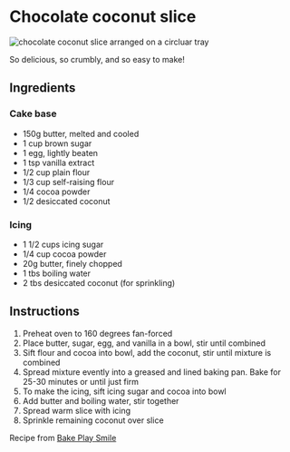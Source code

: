 # Chocolate coconut slice

![chocolate coconut slice arranged on a circluar tray](https://bakeplaysmile.com/wp-content/uploads/2019/09/Chocolate-Coconut-4.jpg)

So delicious, so crumbly, and so easy to make!

## Ingredients

### Cake base

* 150g butter, melted and cooled
* 1 cup brown sugar
* 1 egg, lightly beaten
* 1 tsp vanilla extract
* 1/2 cup plain flour
* 1/3 cup self-raising flour
* 1/4 cocoa powder
* 1/2 desiccated coconut

### Icing

* 1 1/2 cups icing sugar
* 1/4 cup cocoa powder
* 20g butter, finely chopped
* 1 tbs boiling water
* 2 tbs desiccated coconut \(for sprinkling\)

## Instructions

1. Preheat oven to 160 degrees fan-forced
2. Place butter, sugar, egg, and vanilla in a bowl, stir until combined
3. Sift flour and cocoa into bowl, add the coconut, stir until mixture is combined
4. Spread mixture evently into a greased and lined baking pan. Bake for 25-30 minutes or until just firm
5. To make the icing, sift icing sugar and cocoa into bowl
6. Add butter and boiling water, stir together
7. Spread warm slice with icing
8. Sprinkle remaining coconut over slice

Recipe from [Bake Play Smile](https://bakeplaysmile.com/easy-chocolate-coconut-slice/)

